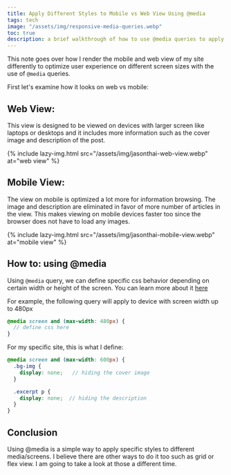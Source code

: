 ```yaml
---
title: Apply Different Styles to Mobile vs Web View Using @media
tags: tech
image: "/assets/img/responsive-media-queries.webp"
toc: true
description: a brief walkthrough of how to use @media queries to apply styles to mobile and web view
---
```


This note goes over how I render the mobile and web view of my site differently to optimize user experience on different screen sizes with the use of `@media`  queries.
<!--more-->
First let's examine how it looks on web vs mobile:

## Web View:
This view is designed to be viewed on devices with larger screen like laptops or desktops and it includes more information such as the cover image and description of the post.

{% include lazy-img.html src="/assets/img/jasonthai-web-view.webp" at="web view" %}
 

## Mobile View:
The view on mobile is optimized a lot more for information browsing. The image and description are eliminated in favor of more number of articles in the view. This makes viewing on mobile devices faster too since the browser does not have to load any images.

{% include lazy-img.html src="/assets/img/jasonthai-mobile-view.webp" at="mobile view" %}

## How to: using @media
Using `@media` query, we can define specific css behavior depending on certain width or height of the screen. You can learn more about it [here](https://www.w3schools.com/cssref/css3_pr_mediaquery.asp)

For example, the following query will apply to device with screen width up to 480px
```scss
@media screen and (max-width: 480px) {
  // define css here
}
```

For my specific site, this is what I define:
```scss
@media screen and (max-width: 600px) {
  .bg-img {
    display: none;   // hiding the cover image
  }

  .excerpt p {
    display: none;  // hiding the description
  }
}
```

## Conclusion
Using @media is a simple way to apply specific styles to different media/screens. I believe there are other ways to do it too such as grid or flex view. I am going to take a look at those a different time.